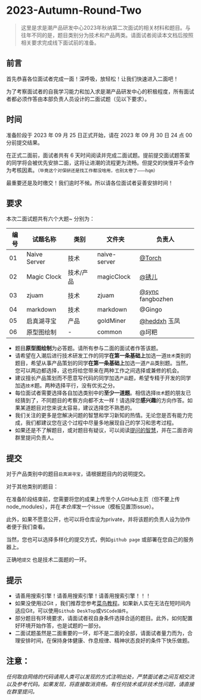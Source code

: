# 2023-Autumn-Round-Two

> 这里是求是潮产品研发中心2023年秋纳第二次面试的相关材料和题目。与往年不同的是，题目类别分为技术和产品两类。请面试者阅读本文档后按照相关要求完成线下面试前的准备。

## 前言
首先恭喜各位面试者完成一面！深呼吸，放轻松！让我们快速进入二面吧！

为了考察面试者的自我学习能力和加入求是潮产品研发中心的积极程度，所有面试者都必须作答由本部负责人员设计的二面试题（见以下要求）。

## 时间

准备阶段于 2023 年 09 月 25 日正式开始，请在 2023 年 09 月 30 日 24 点 00 分前提交结果。

在正式二面前，面试者共有 6 天时间阅读并完成二面试题。提前提交面试题答案的同学将会被优先安排二面，这将让进潮的流程更为流畅。但提交的快慢并不会作为考核因素。``（毕竟这个对保研还是找工作都没啥用，也别太卷了———hqm）``

最重要还是及时缴交！我们逾时不候。所以请各位面试者妥善安排时间！

## 要求

本次二面试题共有六个大题~ 分别为：

| 编号 | 试题名称   |类别     | 文件夹    | 负责人 |
| ---- | ----------|----- | --------- | ---------------------------------------------------------- |
| 01   | Naive Server |技术| naive-server |[@Torch](https://github.com/Cillo-x) |
| 02   |Magic Clock|技术/产品|magicClock|[@锈儿](https://github.com/Winfred666) |
| 03   | zjuam |技术| zjuam | [@sync](https://github.com/sync-99) fangbozhen|
| 04   | markdown |技术| markdown | @Gingo |
| 05   | 启真湖寻宝 |产品|goldMiner| [@heddxh](https://github.com/heddxh) 玉凤 |
| 06   |原型图绘制|-|common|@坷粑 |

- 题目**原型图绘制**为必答题。请所有参与二面的面试者作答该题。
- 请希望在入潮后进行技术研发工作的同学**在第一条基础上**加选一道`技术`类别的题目，希望从事产品策划的同学**在第一条基础上**加选一道`产品`类别题。当然，您可以两边都选择，这也将给您带来在两种工作之间选择或兼修的机会。
- 建议擅长产品策划而不愿意写代码的同学加选`产品`题，希望专精于开发的同学加选`技术`题。两种选择平行，没有优劣之分。
- 每位面试者需要选择各自加选类别中的**至少一道题**。相信选择`技术`题的朋友已经猜到了，不同题目的考察方向都不太一样！请选择您**感兴趣**的方向作答。如果某道题目对您来说太容易，建议选择您不熟悉的。
- 我们关注的更多是您解决问题的智慧和学习新知的热情。无论您是否有能力完成，我们都建议您在这个过程中尽量多地展现自己的学习和思考过程。
- 如果还是不了解题目，或对题目有疑议，可以阅读[提问的智慧](https://github.com/FredWe/How-To-Ask-Questions-The-Smart-Way/blob/master/README-zh_CN.md)，并在二面咨询群里提问负责人。

## 提交

对于产品类别中的题目`启真湖寻宝`，请根据题目内的说明提交。

对于其他类别的题目：

在准备阶段结束前，您需要将您的成果上传至个人GitHub主页（但不要上传node_modules），并在*本仓库*发一个issue（模板见置顶issue）。

此外，如果不愿意公开，也可以将仓库设为private，并将该题的负责人设为协作者便于我们查看。

当然，您也可以选择多样化的提交方式，例如`github page` 或部署在您自己的服务器上。

正确地`提交` 也是技术二面题的一环。

## 提示

- 请善用搜索引擎！请善用搜索引擎！请善用搜索引擎！！！
- 如果没使用过Git ，我们推荐您参考[菜鸟教程](https://www.runoob.com/git/git-tutorial.html)。如果新人实在无法在短时间内适应Git，可以使用`Github DeskTop`或`VSCode插件`。
- 部分题目有环境要求，请面试者视自身条件选择合适的题目。此外，如何配置好环境开始作答，也是试题的一部分。
- 二面试题虽然是二面重要的一环，却不是二面的全部，请面试者量力而为，合理安排时间，在保持身体健康、作息规律、精神状态良好的条件下快乐做题。

## 注意：
*任何取自网络的代码请用人类可以发现的方式注明出处，严禁面试者之间互相交流以及参考代码。如果发现，将直接取消资格。有任何技术或非技术性问题，请直接在群里提问。*
